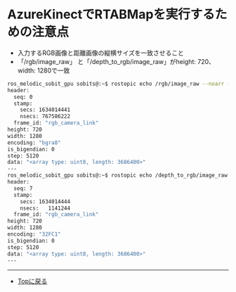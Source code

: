 # AzureKinectでRTABMapを実行するための注意点
- 入力するRGB画像と距離画像の縦横サイズを一致させること
- 「/rgb/image_raw」 と「/depth_to_rgb/image_raw」がheight: 720、width: 1280で一致

```bash
ros_melodic_sobit_gpu sobits@:~$ rostopic echo /rgb/image_raw --noarr -n 1
header: 
  seq: 0
  stamp: 
    secs: 1634014441
    nsecs: 767586222
  frame_id: "rgb_camera_link"
height: 720
width: 1280
encoding: "bgra8"
is_bigendian: 0
step: 5120
data: "<array type: uint8, length: 3686400>"
---
ros_melodic_sobit_gpu sobits@:~$ rostopic echo /depth_to_rgb/image_raw --noarr -n 1
header: 
  seq: 7
  stamp: 
    secs: 1634014444
    nsecs:   1141244
  frame_id: "rgb_camera_link"
height: 720
width: 1280
encoding: "32FC1"
is_bigendian: 0
step: 5120
data: "<array type: uint8, length: 3686400>"
---
```

---

- [Topに戻る](https://gitlab.com/TeamSOBITS/sobit_navigation_stack#sobit-navigation-stack)
